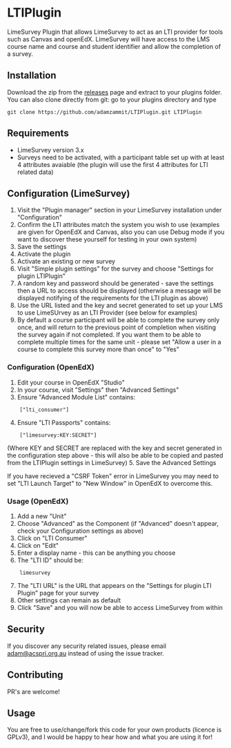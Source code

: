 # LTIPlugin
LimeSurvey Plugin that allows LimeSurvey to act as an LTI provider for tools such as Canvas and openEdX. LimeSurvey will have access to the LMS course name and course and student identifier and allow the completion of a survey.

## Installation

Download the zip from the [releases](https://github.com/adamzammit/LTIPlugin/releases) page and extract to your plugins folder. You can also clone directly from git: go to your plugins directory and type
```
git clone https://github.com/adamzammit/LTIPlugin.git LTIPlugin
```

## Requirements

- LimeSurvey version 3.x
- Surveys need to be activated, with a participant table set up with at least 4 attributes avaiable (the plugin will use the first 4 attributes for LTI related data)

## Configuration (LimeSurvey)

1. Visit the "Plugin manager" section in your LimeSurvey installation under "Configuration"
2. Confirm the LTI attributes match the system you wish to use (examples are given for OpenEdX and Canvas, also you can use Debug mode if you want to discover these yourself for testing in your own system)
3. Save the settings
4. Activate the plugin
5. Activate an existing or new survey
6. Visit "Simple plugin settings" for the survey and choose "Settings for plugin LTIPlugin"
7. A random key and password should be generated - save the settings then a URL to access should be displayed (otherwise a message will be displayed notifying of the requirements for the LTI plugin as above)
8. Use the URL listed and the key and secret generated to set up your LMS to use LimeSUrvey as an LTI Provider (see below for examples)
9. By default a course participant will be able to complete the survey only once, and will return to the previous point of completion when visiting the survey again if not completed. If you want them to be able to complete multiple times for the same unit - please set "Allow a user in a course to complete this survey more than once" to "Yes"

### Configuration (OpenEdX)

1. Edit your course in OpenEdX "Studio"
2. In your course, visit "Settings" then "Advanced Settings"
3. Ensure "Advanced Module List" contains:
```
    ["lti_consumer"]
```
4. Ensure "LTI Passports" contains:
```
    ["limesurvey:KEY:SECRET"]
```
   (Where KEY and SECRET are replaced with the key and secret generated in the configuration step above - this will also be able to be copied and pasted from the LTIPlugin settings in LimeSurvey)
5. Save the Advanced Settings

If you have recieved a "CSRF Token" error in LimeSurvey you may need to set "LTI Launch Target" to "New Window" in OpenEdX to overcome this.

### Usage (OpenEdX)

1. Add a new "Unit"
2. Choose "Advanced" as the Component (if "Advanced" doesn't appear, check your Configuration settings as above)
3. Click on "LTI Consumer"
4. Click on "Edit"
5. Enter a display name - this can be anything you choose
6. The "LTI ID" should be:
```
    limesurvey
```
7. The "LTI URL" is the URL that appears on the "Settings for plugin LTI Plugin" page for your survey
8. Other settings can remain as default
9. Click "Save" and you will now be able to access LimeSurvey from within

## Security

If you discover any security related issues, please email adam@acspri.org.au instead of using the issue tracker.

## Contributing

PR's are welcome!

## Usage

You are free to use/change/fork this code for your own products (licence is GPLv3), and I would be happy to hear how and what you are using it for!
